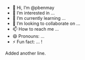 - 👋 Hi, I’m @pbenmay
- 👀 I’m interested in ...
- 🌱 I’m currently learning ...
- 💞️ I’m looking to collaborate on ...
- 📫 How to reach me ...
- 😄 Pronouns: ...
- ⚡ Fun fact: ...
!
<!---
pbenmay/pbenmay is a ✨ special ✨ repository because its `README.md` (this file) appears on your GitHub profile.
You can click the Preview link to take a look at your changes.
--->


Added another line.